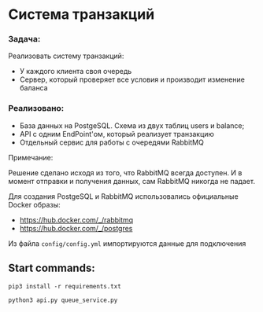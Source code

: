 # Система транзакций
### Задача:
Реализовать систему транзакций:
* У каждого клиента своя очередь
* Сервер, который проверяет все условия и производит изменение баланса

### Реализовано:

- База данных на PostgeSQL. Схема из двух таблиц users и balance;
- API с одним EndPoint'ом, который реализует транзакцию
- Отдельный сервис для работы с очередями RabbitMQ

Примечание:

Решение сделано исходя из того, что RabbitMQ всегда доступен. И в момент отправки и получения данных, сам RabbitMQ никогда не падает.


Для создания PostgeSQL и RabbitMQ использовались официальные Docker образы:

* https://hub.docker.com/_/rabbitmq
* https://hub.docker.com/_/postgres

Из файла ```config/config.yml``` импортируются данные для подключения 

## Start commands:
```
pip3 install -r requirements.txt 

python3 api.py queue_service.py
```
